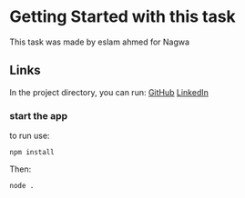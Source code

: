 # Getting Started with this task

This task was made by eslam ahmed for Nagwa

## Links

In the project directory, you can run:
[GitHub](https://github.com/Eslam-Ahmed-SE/)
[LinkedIn](https://www.linkedin.com/in/eslam-ahmed-se/)

### start the app
 
to run use:


    npm install


Then: 


    node .
